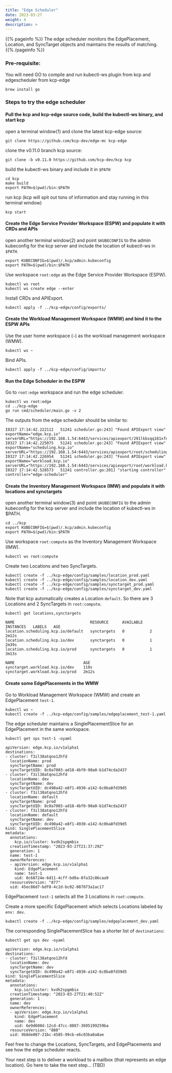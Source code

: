 ```yaml
---
title: "Edge Scheduler"
date: 2023-03-27
weight: 4
description: >
---
```


{{% pageinfo %}}
The edge scheduler monitors the EdgePlacement, Location, and SyncTarget objects and maintains the results of matching.
{{% /pageinfo %}}

### Pre-requisite: 
  You will need GO to compile and run kubectl-ws plugin from kcp and edgescheduler from kcp-edge
```console
brew install go
```

### Steps to try the edge scheduler

#### Pull the kcp and kcp-edge source code, build the kubectl-ws binary, and start kcp
open a terminal window(1) and clone the latest kcp-edge source:
```console
git clone https://github.com/kcp-dev/edge-mc kcp-edge
```

clone the v0.11.0 branch kcp source:
```console
git clone -b v0.11.0 https://github.com/kcp-dev/kcp kcp
```
build the kubectl-ws binary and include it in `$PATH`
```console
cd kcp
make build
export PATH=$(pwd)/bin:$PATH
```


run kcp (kcp will spit out tons of information and stay running in this terminal window)
```console
kcp start
```

#### Create the Edge Service Provider Workspace (ESPW) and populate it with CRDs and APIs
open another terminal window(2) and point `$KUBECONFIG` to the admin kubeconfig for the kcp server and include the location of kubectl-ws in `$PATH`.
```console
export KUBECONFIG=$(pwd)/.kcp/admin.kubeconfig
export PATH=$(pwd)/bin:$PATH
```

Use workspace `root:edge` as the Edge Service Provider Workspace (ESPW).
```console
kubectl ws root
kubectl ws create edge --enter
```

Install CRDs and APIExport.
```console
kubectl apply -f ../kcp-edge/config/exports/
```

#### Create the Workload Management Workspace (WMW) and bind it to the ESPW APIs
Use the user home workspace (`~`) as the workload management workspace (WMW).
```console
kubectl ws ~
```

Bind APIs.
```console
kubectl apply -f ../kcp-edge/config/imports/
```

#### Run the Edge Scheduler in the ESPW
Go to `root:edge` workspace and run the edge scheduler.
```console
kubectl ws root:edge
cd ../kcp-edge
go run cmd/scheduler/main.go -v 2
```

The outputs from the edge scheduler should be similar to:
```console
I0327 17:14:42.222112   51241 scheduler.go:243] "Found APIExport view" exportName="edge.kcp.io" serverURL="https://192.168.1.54:6443/services/apiexport/291lkbsqq181xfng/edge.kcp.io"
I0327 17:14:42.225075   51241 scheduler.go:243] "Found APIExport view" exportName="scheduling.kcp.io" serverURL="https://192.168.1.54:6443/services/apiexport/root/scheduling.kcp.io"
I0327 17:14:42.226954   51241 scheduler.go:243] "Found APIExport view" exportName="workload.kcp.io" serverURL="https://192.168.1.54:6443/services/apiexport/root/workload.kcp.io"
I0327 17:14:42.528573   51241 controller.go:201] "starting controller" controller="edge-scheduler"
```

#### Create the Inventory Management Workspace (IMW) and populate it with locations and synctargets
open another terminal window(3) and point `$KUBECONFIG` to the admin kubeconfig for the kcp server and include the location of kubectl-ws in $PATH.
```console
cd ../kcp
export KUBECONFIG=$(pwd)/.kcp/admin.kubeconfig
export PATH=$(pwd)/bin:$PATH
```

Use workspace `root:compute` as the Inventory Management Workspace (IMW).
```console
kubectl ws root:compute
```

Create two Locations and two SyncTargets.
```console
kubectl create -f ../kcp-edge/config/samples/location_prod.yaml
kubectl create -f ../kcp-edge/config/samples/location_dev.yaml
kubectl create -f ../kcp-edge/config/samples/synctarget_prod.yaml
kubectl create -f ../kcp-edge/config/samples/synctarget_dev.yaml
```

Note that kcp automatically creates a Location `default`. So there are 3 Locations and 2 SyncTargets in `root:compute`.
```console
kubectl get locations,synctargets

NAME                                 RESOURCE      AVAILABLE   INSTANCES   LABELS   AGE
location.scheduling.kcp.io/default   synctargets   0           2                    2m12s
location.scheduling.kcp.io/dev       synctargets   0           1                    2m39s
location.scheduling.kcp.io/prod      synctargets   0           1                    3m13s

NAME                              AGE
synctarget.workload.kcp.io/dev    110s
synctarget.workload.kcp.io/prod   2m12s
```

#### Create some EdgePlacements in the WMW
Go to Workload Management Workspace (WMW) and create an EdgePlacement `test-1`.
```console
kubectl ws ~
kubectl create -f ../kcp-edge/config/samples/edgeplacement_test-1.yaml
```

The edge scheduler maintains a SinglePlacementSlice for an EdgePlacement in the same workspace.
```console
kubectl get sps test-1 -oyaml

apiVersion: edge.kcp.io/v1alpha1
destinations:
- cluster: f3il38atqno12hfd
  locationName: prod
  syncTargetName: prod
  syncTargetUID: 8c0a7003-ad18-4bf0-90a0-b1d74cda2437
- cluster: f3il38atqno12hfd
  locationName: dev
  syncTargetName: dev
  syncTargetUID: dc490a42-e8f1-4930-a142-6c0ba8fd39d5
- cluster: f3il38atqno12hfd
  locationName: default
  syncTargetName: prod
  syncTargetUID: 8c0a7003-ad18-4bf0-90a0-b1d74cda2437
- cluster: f3il38atqno12hfd
  locationName: default
  syncTargetName: dev
  syncTargetUID: dc490a42-e8f1-4930-a142-6c0ba8fd39d5
kind: SinglePlacementSlice
metadata:
  annotations:
    kcp.io/cluster: kvdk2spgmbix
  creationTimestamp: "2023-03-27T21:37:29Z"
  generation: 1
  name: test-1
  ownerReferences:
  - apiVersion: edge.kcp.io/v1alpha1
    kind: EdgePlacement
    name: test-1
    uid: 0c68724e-6d11-4cff-bd0a-8fa32c86caa9
  resourceVersion: "877"
  uid: 45ec86d7-bdf8-4c2d-bc02-087073a1ac17
```
EdgePlacement `test-1` selects all the 3 Locations in `root:compute`.

Create a more specific EdgePlacement which selects Locations labeled by `env: dev`.
```console
kubectl create -f ../kcp-edge/config/samples/edgeplacement_dev.yaml
```

The corresponding SinglePlacementSlice has a shorter list of `destinations`:
```console
kubectl get sps dev -oyaml

apiVersion: edge.kcp.io/v1alpha1
destinations:
- cluster: f3il38atqno12hfd
  locationName: dev
  syncTargetName: dev
  syncTargetUID: dc490a42-e8f1-4930-a142-6c0ba8fd39d5
kind: SinglePlacementSlice
metadata:
  annotations:
    kcp.io/cluster: kvdk2spgmbix
  creationTimestamp: "2023-03-27T21:40:52Z"
  generation: 1
  name: dev
  ownerReferences:
  - apiVersion: edge.kcp.io/v1alpha1
    kind: EdgePlacement
    name: dev
    uid: 6e9d608d-12cd-47cc-8887-3695199259ba
  resourceVersion: "880"
  uid: 9b8de087-21bc-4585-99cb-e6c03ba0a8ae
```

Feel free to change the Locations, SyncTargets, and EdgePlacements and see how the edge scheduler reacts.

Your next step is to deliver a workload to a mailbox (that represents an edge location).  Go here to take the next step... (TBD)
